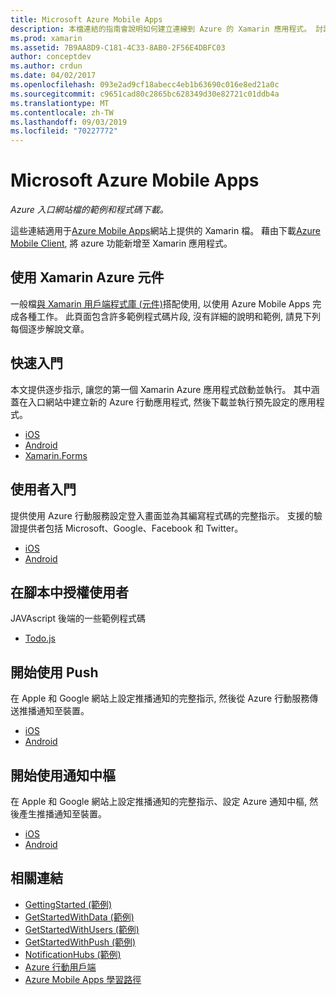 ```yaml
---
title: Microsoft Azure Mobile Apps
description: 本檔連結的指南會說明如何建立連線到 Azure 的 Xamarin 應用程式。 討論如何使用 Xamarin Azure 元件、使用者和推播通知。
ms.prod: xamarin
ms.assetid: 7B9AA8D9-C181-4C33-8AB0-2F56E4DBFC03
author: conceptdev
ms.author: crdun
ms.date: 04/02/2017
ms.openlocfilehash: 093e2ad9cf18abecc4eb1b63690c016e8ed21a0c
ms.sourcegitcommit: c9651cad80c2865bc628349d30e82721c01ddb4a
ms.translationtype: MT
ms.contentlocale: zh-TW
ms.lasthandoff: 09/03/2019
ms.locfileid: "70227772"
---
```

# <a name="microsoft-azure-mobile-apps"></a>Microsoft Azure Mobile Apps

_Azure 入口網站檔的範例和程式碼下載。_

<!--
NOTE TO AUTHORS: this page is referenced from
https://azure.microsoft.com/develop/mobile/xamarin/
as https://developer xamarin com/guides/cross-platform/data-cloud/mobile-services/
A redirect has been put in place to /mobile-apps/ HOWEVER the /Resources/ .ZIP files are still located in /mobile-services/ so that the following permalinks don't break

The ZIPs in /Resources/ are also referenced by inbound links
Getting Started http://go.microsoft.com/fwlink/p/?LinkId=331359
Get started with data http://go.microsoft.com/fwlink/p/?LinkId=331302
Get started with push http://go.microsoft.com/fwlink/p/?LinkId=331303
Get started with authentication http://go.microsoft.com/fwlink/p/?LinkId=331328
Get started with Notification Hubs http://go.microsoft.com/fwlink/p/?LinkId=331329
Validate and modify data  http://go.microsoft.com/fwlink/p/?LinkId=331330
-->


這些連結適用于[Azure Mobile Apps](https://docs.microsoft.com/azure/app-service-mobile/)網站上提供的 Xamarin 檔。
藉由下載[Azure Mobile Client](https://www.nuget.org/packages/Microsoft.Azure.Mobile.Client/), 將 azure 功能新增至 Xamarin 應用程式。

## <a name="working-with-the-xamarin-azure-component"></a>使用 Xamarin Azure 元件

一般檔[與 Xamarin 用戶端程式庫 (元件)](https://docs.microsoft.com/azure/app-service-mobile/app-service-mobile-dotnet-how-to-use-client-library)搭配使用, 以使用 Azure Mobile Apps 完成各種工作。 此頁面包含許多範例程式碼片段, 沒有詳細的說明和範例, 請見下列每個逐步解說文章。

## <a name="getting-started"></a>快速入門

本文提供逐步指示, 讓您的第一個 Xamarin Azure 應用程式啟動並執行。
其中涵蓋在入口網站中建立新的 Azure 行動應用程式, 然後下載並執行預先設定的應用程式。

- [iOS](https://docs.microsoft.com/azure/app-service-mobile/app-service-mobile-xamarin-ios-get-started/)
- [Android](https://docs.microsoft.com/azure/app-service-mobile/app-service-mobile-xamarin-android-get-started/)
- [Xamarin.Forms](https://docs.microsoft.com/azure/app-service-mobile/app-service-mobile-xamarin-forms-get-started)

<!--
## Validate, Modify and Augment Data in Scripts

Demonstrates how to add server-side scripts to Azure Mobile Services data tables to implement server-side validation and other functionality.

- [iOS](https://azure.microsoft.com/documentation/articles/mobile-services-dotnet-how-to-use-client-library/#errors)
- [Android](https://azure.microsoft.com/documentation/articles/mobile-services-dotnet-how-to-use-client-library/#errors)
-->

<!--
## Add Paging to Data

A quick example of paging large sets of data using Skip() and Take().

- [iOS](https://azure.microsoft.com/documentation/articles/mobile-services-dotnet-how-to-use-client-library/#paging)
- [Android](https://azure.microsoft.com/documentation/articles/mobile-services-dotnet-how-to-use-client-library/#paging)
-->

## <a name="get-started-with-users"></a>使用者入門

提供使用 Azure 行動服務設定登入畫面並為其編寫程式碼的完整指示。 支援的驗證提供者包括 Microsoft、Google、Facebook 和 Twitter。

- [iOS](https://azure.microsoft.com/documentation/articles/app-service-mobile-xamarin-ios-get-started-users/)
- [Android](https://azure.microsoft.com/documentation/articles/app-service-mobile-xamarin-android-get-started-users/)


## <a name="authorize-users-in-scripts"></a>在腳本中授權使用者

JAVAscript 後端的一些範例程式碼

- [Todo.js](https://github.com/Azure/azure-mobile-apps-node/blob/master/samples/personal-table/tables/TodoItem.js#L38)


## <a name="get-started-with-push"></a>開始使用 Push

在 Apple 和 Google 網站上設定推播通知的完整指示, 然後從 Azure 行動服務傳送推播通知至裝置。

- [iOS](https://docs.microsoft.com/azure/app-service-mobile/app-service-mobile-xamarin-ios-get-started-push)
- [Android](https://docs.microsoft.com/azure/app-service-mobile/app-service-mobile-xamarin-android-get-started-push)


## <a name="get-started-with-notification-hubs"></a>開始使用通知中樞

在 Apple 和 Google 網站上設定推播通知的完整指示、設定 Azure 通知中樞, 然後產生推播通知至裝置。

- [iOS](https://docs.microsoft.com/azure/notification-hubs/xamarin-notification-hubs-ios-push-notification-apns-get-started)
- [Android](https://docs.microsoft.com/azure/notification-hubs/xamarin-notification-hubs-push-notifications-android-gcm)



## <a name="related-links"></a>相關連結

- [GettingStarted (範例)](https://github.com/xamarin/mobile-samples/tree/master/Azure/GettingStarted)
- [GetStartedWithData (範例)](https://github.com/xamarin/mobile-samples/tree/master/Azure/GetStartedWithData)
- [GetStartedWithUsers (範例)](https://github.com/xamarin/mobile-samples/tree/master/Azure/GetStartedWithUsers)
- [GetStartedWithPush (範例)](https://github.com/xamarin/mobile-samples/tree/master/Azure/GetStartedWithPush)
- [NotificationHubs (範例)](https://github.com/xamarin/mobile-samples/tree/master/Azure/NotificationHubs)
- [Azure 行動用戶端](https://www.nuget.org/packages/Microsoft.Azure.Mobile.Client/)
- [Azure Mobile Apps 學習路徑](https://azure.microsoft.com/documentation/learning-paths/appservice-mobileapps/)

<!--
- [ValidateModifyData (sample)](https://github.com/xamarin/mobile-samples/tree/master/Azure/ValidateModifyData)
-->
